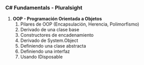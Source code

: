 ### C# Fundamentals - Pluralsight

1. **OOP - Programación Orientada a Objetos**
    1. Pilares de OOP (Encapsulación, Herencia, Polimorfismo)
    2. Derivado de una clase base
    3. Constructores de encadenamiento
    4. Derivado de System.Object
    5. Definiendo una clase abstracta
    6. Definiendo una interfaz
    7. Usando IDisposable
    